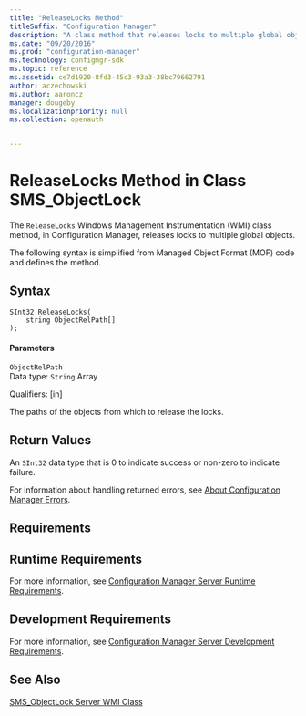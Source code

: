 ```yaml
---
title: "ReleaseLocks Method"
titleSuffix: "Configuration Manager"
description: "A class method that releases locks to multiple global objects."
ms.date: "09/20/2016"
ms.prod: "configuration-manager"
ms.technology: configmgr-sdk
ms.topic: reference
ms.assetid: ce7d1920-8fd3-45c3-93a3-38bc79662791
author: aczechowski
ms.author: aaroncz
manager: dougeby
ms.localizationpriority: null
ms.collection: openauth


---
```

# ReleaseLocks Method in Class SMS_ObjectLock
The `ReleaseLocks` Windows Management Instrumentation (WMI) class method, in Configuration Manager, releases locks to multiple global objects.  

 The following syntax is simplified from Managed Object Format (MOF) code and defines the method.  

## Syntax  

```  
SInt32 ReleaseLocks(  
    string ObjectRelPath[]   
);  
```  

#### Parameters  
 `ObjectRelPath`  
 Data type: `String` Array  

 Qualifiers: [in]  

 The paths of the objects from which to release the locks.  

## Return Values  
 An `SInt32` data type that is 0 to indicate success or non-zero to indicate failure.  

 For information about handling returned errors, see [About Configuration Manager Errors](../../../develop/core/understand/about-configuration-manager-errors.md).  

## Requirements  

## Runtime Requirements  
 For more information, see [Configuration Manager Server Runtime Requirements](../../../develop/core/reqs/server-runtime-requirements.md).  

## Development Requirements  
 For more information, see [Configuration Manager Server Development Requirements](../../../develop/core/reqs/server-development-requirements.md).  

## See Also  
 [SMS_ObjectLock Server WMI Class](../../../develop/reference/misc/sms_objectlock-server-wmi-class.md)
